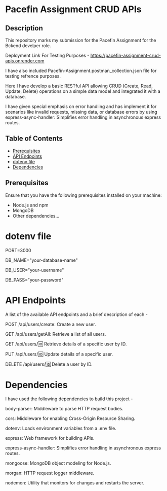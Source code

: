 # Pacefin Assignment CRUD APIs

## Description

This repository marks my submission for the Pacefin Assignment for the Bckend develper role.

Deployment Link For Testing Purposes - 
https://pacefin-assignment-crud-apis.onrender.com

I have also included Pacefin-Assignment.postman_collection.json file for testing refrence purposes.

Here I have develop a basic RESTful API allowing CRUD (Create, Read, Update, Delete) operations on a simple
data model and integrated it with a database.

I have given special emphasis on error handling and has implement it for scenarios like invalid requests, missing data, or database
errors by using express-async-handler: Simplifies error handling in asynchronous express routes.

## Table of Contents

- [Prerequisites](#prerequisites)
- [API Endpoints](#api-endpoints)
- [dotenv file](#dotenv-file)
- [Dependencies](#dependencies)

## Prerequisites

Ensure that you have the following prerequisites installed on your machine:

- Node.js and npm
- MongoDB
- Other dependencies...


# dotenv file

PORT=3000

DB_NAME="your-database-name"

DB_USER="your-username"

DB_PASS="your-password"


# API Endpoints
A list of the available API endpoints and a brief description of each -

POST /api/users/create: Create a new user.

GET /api/users/getAll: Retrieve a list of all users.

GET /api/users/:id: Retrieve details of a specific user by ID.

PUT /api/users/:id: Update details of a specific user.

DELETE /api/users/:id: Delete a user by ID.

# Dependencies
I have used the following dependencies to build this project - 

body-parser: Middleware to parse HTTP request bodies.

cors: Middleware for enabling Cross-Origin Resource Sharing.

dotenv: Loads environment variables from a .env file.

express: Web framework for building APIs.

express-async-handler: Simplifies error handling in asynchronous express routes.

mongoose: MongoDB object modeling for Node.js.

morgan: HTTP request logger middleware.

nodemon: Utility that monitors for changes and restarts the server.

